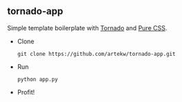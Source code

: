 tornado-app
-

Simple template boilerplate with [Tornado](http://www.tornadoweb.org/en/stable/) and [Pure CSS](https://purecss.io/).

- Clone

      git clone https://github.com/artekw/tornado-app.git

- Run

      python app.py

    
- Profit!
